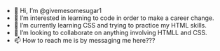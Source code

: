 - 👋 Hi, I’m @givemesomesugar1
- 👀 I’m interested in learning to code in order to make a career change.
- 🌱 I’m currently learning CSS and trying to practice my HTML skills.
- 💞️ I’m looking to collaborate on anything involving HTMLL and CSS.
- 📫 How to reach me is by messaging me here???

<!---
givemesomesugar1/givemesomesugar1 is a ✨ special ✨ repository because its `README.md` (this file) appears on your GitHub profile.
You can click the Preview link to take a look at your changes.
--->
